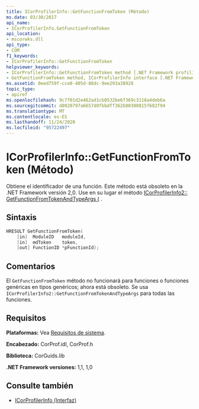 ```yaml
---
title: ICorProfilerInfo::GetFunctionFromToken (Método)
ms.date: 03/30/2017
api_name:
- ICorProfilerInfo.GetFunctionFromToken
api_location:
- mscorwks.dll
api_type:
- COM
f1_keywords:
- ICorProfilerInfo::GetFunctionFromToken
helpviewer_keywords:
- ICorProfilerInfo::GetFunctionFromToken method [.NET Framework profiling]
- GetFunctionFromToken method, ICorProfilerInfo interface [.NET Framework profiling]
ms.assetid: 0eed759f-cce8-405d-88dc-9ee293a38928
topic_type:
- apiref
ms.openlocfilehash: 9c7f01d2e462ad1cb0532be6f369c3118a4deb6a
ms.sourcegitcommit: d8020797a6657d0fbbdff362b80300815f682f94
ms.translationtype: MT
ms.contentlocale: es-ES
ms.lasthandoff: 11/24/2020
ms.locfileid: "95722497"
---
```

# <a name="icorprofilerinfogetfunctionfromtoken-method"></a>ICorProfilerInfo::GetFunctionFromToken (Método)

Obtiene el identificador de una función. Este método está obsoleto en la .NET Framework versión 2,0. Use en su lugar el método [ICorProfilerInfo2:: GetFunctionFromTokenAndTypeArgs (](icorprofilerinfo2-getfunctionfromtokenandtypeargs-method.md) .  
  
## <a name="syntax"></a>Sintaxis  
  
```cpp  
HRESULT GetFunctionFromToken(  
    [in]  ModuleID   moduleId,  
    [in]  mdToken    token,  
    [out] FunctionID *pFunctionId);  
```  
  
## <a name="remarks"></a>Comentarios  

 El `GetFunctionFromToken` método no funcionará para funciones o funciones genéricas en tipos genéricos; ahora está obsoleto. Se usa `ICorProfilerInfo2::GetFunctionFromTokenAndTypeArgs` para todas las funciones.  
  
## <a name="requirements"></a>Requisitos  

 **Plataformas:** Vea [Requisitos de sistema](../../get-started/system-requirements.md).  
  
 **Encabezado:** CorProf.idl, CorProf.h  
  
 **Biblioteca:** CorGuids.lib  
  
 **.NET Framework versiones:** 1,1, 1,0  
  
## <a name="see-also"></a>Consulte también

- [ICorProfilerInfo (Interfaz)](icorprofilerinfo-interface.md)
